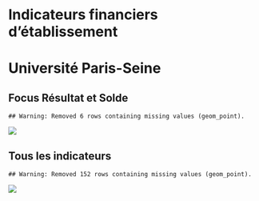 Indicateurs financiers d’établissement
================

# Université Paris-Seine

## Focus Résultat et Solde

    ## Warning: Removed 6 rows containing missing values (geom_point).

![](université_paris_seine_files/figure-gfm/etab.focus-1.png)<!-- -->

## Tous les indicateurs

    ## Warning: Removed 152 rows containing missing values (geom_point).

![](université_paris_seine_files/figure-gfm/etab-1.png)<!-- -->
